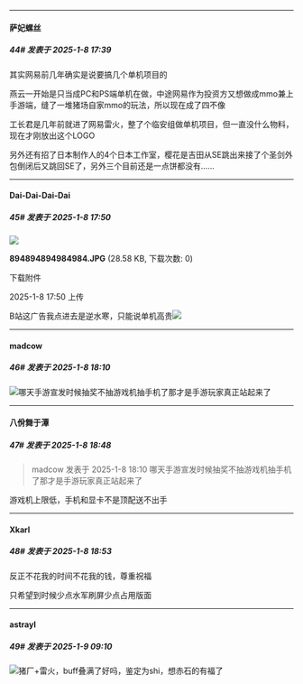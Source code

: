 ﻿
*****

####  萨妃螺丝  
##### 44#       发表于 2025-1-8 17:39

其实网易前几年确实是说要搞几个单机项目的

燕云一开始是只当成PC和PS端单机在做，中途网易作为投资方又想做成mmo兼上手游端，缝了一堆猪场自家mmo的玩法，所以现在成了四不像

工长君是几年前就进了网易雷火，整了个临安组做单机项目，但一直没什么物料，现在才刚放出这个LOGO

另外还有招了日本制作人的4个日本工作室，樱花是吉田从SE跳出来接了个圣剑外包倒闭后又跳回SE了，另外三个目前还是一点饼都没有……


*****

####  Dai-Dai-Dai-Dai  
##### 45#       发表于 2025-1-8 17:50

<img src="https://img.saraba1st.com/forum/202501/08/175005qnnadqadxkx5dqa6.jpg" referrerpolicy="no-referrer">

<strong>894894894984984.JPG</strong> (28.58 KB, 下载次数: 0)

下载附件

2025-1-8 17:50 上传

B站这广告我点进去是逆水寒，只能说单机高贵<img src="https://static.saraba1st.com/image/smiley/face2017/001.png" referrerpolicy="no-referrer">


*****

####  madcow  
##### 46#       发表于 2025-1-8 18:10

<img src="https://static.saraba1st.com/image/smiley/face2017/006.png" referrerpolicy="no-referrer">哪天手游宣发时候抽奖不抽游戏机抽手机了那才是手游玩家真正站起来了


*****

####  八佾舞于潭  
##### 47#       发表于 2025-1-8 18:48

<blockquote>madcow 发表于 2025-1-8 18:10
哪天手游宣发时候抽奖不抽游戏机抽手机了那才是手游玩家真正站起来了</blockquote>
游戏机上限低，手机和显卡不是顶配送不出手


*****

####  Xkarl  
##### 48#       发表于 2025-1-8 18:53

反正不花我的时间不花我的钱，尊重祝福

只希望到时候少点水军刷屏少点占用版面


*****

####  astrayl  
##### 49#       发表于 2025-1-9 09:10

<img src="https://static.saraba1st.com/image/smiley/face2017/018.png" referrerpolicy="no-referrer">猪厂+雷火，buff叠满了好吗，鉴定为shi，想赤石的有福了

